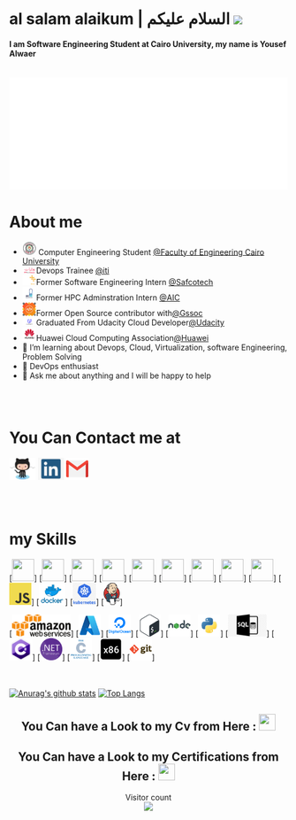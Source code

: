# al salam alaikum | السلام عليكم  <img src="https://raw.githubusercontent.com/MartinHeinz/MartinHeinz/master/wave.gif" width="30px">
#### I am Software Engineering Student at Cairo University, my name is Yousef Alwaer

<br>

<img src="./img/hey iam waer.svg"/>

<br>

# About me

- <img src="./img/CUFE.png" width="25" draggable="false"> Computer Engineering Student <a href="http://eng.cu.edu.eg/ar/">@Faculty of Engineering Cairo University</a>
- <img src="./img/Logo-ITI-TECH-LEAPS.png" width="25" draggable="false">Devops Trainee <a href="https://mcit.gov.eg/en/Human_Capacity/ITI/ITI_Tech_Leaps">@iti</a>
- <img src="./img/safcotech.png" width="25" draggable="false">Former Software Engineering Intern <a href="https://safecotech.com/">@Safcotech</a>
- <img src="./img/AIC.png" width="25" draggable="false">Former HPC Adminstration Intern <a href="https://mcit.gov.eg/en/Applied_innovation_Center">@AIC</a>
- <img src="./img/gssoc.jpg" width="25" draggable="false">Former Open Source contributor with<a href="https://gssoc.girlscript.tech/">@Gssoc</a>
- <img src="./img/Udacity.png" width="25" draggable="false">Graduated From Udacity Cloud Developer<a href="http://udacity.com/">@Udacity</a>
- <img src="./img/Huawei.png" width="25" draggable="false">Huawei Cloud Computing Association<a href="https://e.huawei.com/en/talent/#/personal/myinfo">@Huawei</a>
- 🔭 I’m learning about Devops, Cloud, Virtualization, software Engineering, Problem Solving
- 🌱 DevOps enthusiast
- 💬 Ask me about anything and I will be happy to help 



<br/><br/>
# You Can Contact me at
  [<img src='./img/Github.png' alt='github' height='40'>](https://github.com/waer1)  [<img src='./img/linkedin.png' alt='linkedin' height='40'>](https://www.linkedin.com/in/yousef-elwaer)  [<img src='./img/gmail.png' alt='codeforces' height='40'>](mailto:elwaeryousef@gmail.com)  



<br/><br/>
# my Skills

<p align="center">

[<img src="https://cdn.cdnlogo.com/logos/c/76/c.svg" height="40" width="40">]
[<img src="https://cdn.svgporn.com/logos/python.svg" height="40" width="40">]
[<img src="https://cdn.cdnlogo.com/logos/d/66/dart.svg" height="40" width="40">]
[<img src="https://cdn.svgporn.com/logos/html-5.svg"  height="40" width="40">]
[<img src="https://cdn.svgporn.com/logos/css-3.svg" height="40" width="40">]
[<img src="https://cdn.cdnlogo.com/logos/r/63/react.svg" height="40" width="40">]
[<img src="https://cdn.svgporn.com/logos/git-icon.svg" height="40" width="40">]
[<img src="https://cdn.svgporn.com/logos/visual-studio-code.svg" height="40" width="40">]
[<img src="https://cdn.cdnlogo.com/logos/r/65/red-hat.svg" height="40" width="40">]
[<img src='./img/javascript.png' height='40'>] 
[<img src='./img/docker.png' height='40'>]
[<img src='./img/k8s.png' height='40'>]
[<img src='./img/jenkins.png' height='40'>]

[<img src='./img/aws.png' height='40'>]
[<img src='./img/Microsoft_Azure.svg.png' height='40'>]
[<img src='./img/DO.png' height='40'>]
[<img src='./img/bash.png' height='40'>]
[<img src='./img/nodejs.png' height='40'>] 
[<img src='./img/python.png' height='40'>] 
[<img src='./img/SQL .png' height='40'>]
[<img src='./img/csharp.png' height='40'>]
[<img src='./img/Net.png' height='40'>]
[<img src='./img/c.png' height='40'>]
[<img src='./img/Assembly x86.png' height='40'>]
[<img src='./img/git.png' height='40'>] 

</p>

<br/><br/>
[![Anurag's github stats](https://github-readme-stats.vercel.app/api?username=waer1&count_private=true&show_icons=true&theme=radical)](https://github.com/anuraghazra/github-readme-stats)
[![Top Langs](https://github-readme-stats.vercel.app/api/top-langs/?username=waer1&show_icons=true&theme=radical&layout=compact)](https://github.com/anuraghazra/github-readme-stats)


<h2 align="center">You Can have a Look to my Cv from Here : <a href="https://drive.google.com/drive/folders/1BXxXyCtaTBhqnL4XfDCSp-H_mywUegFF?usp=sharing" target="_blank"> <img src="https://img.icons8.com/color/48/null/folder-invoices--v1.png"  height="30" width="30" > </a>  </h2>
<h2 align="center">You Can have a Look to my Certifications from Here : <a href="https://drive.google.com/drive/folders/1v2hfUSrTXkK3vgiDDSeOpUR6xJhGxqEJ?usp=sharing" target="_blank"> <img src="https://img.icons8.com/ultraviolet/40/null/diploma.png"  height="30" width="30" > </a>  </h2>

<p align="center"> 
  Visitor count<br>
  <img src="https://profile-counter.glitch.me/waer1/count.svg" />
</p>